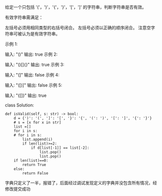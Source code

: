 给定一个只包括 '('，')'，'{'，'}'，'['，']' 的字符串，判断字符串是否有效。

有效字符串需满足：

左括号必须用相同类型的右括号闭合。
左括号必须以正确的顺序闭合。
注意空字符串可被认为是有效字符串。

示例 1:

输入: "()"
输出: true
示例 2:

输入: "()[]{}"
输出: true
示例 3:

输入: "(]"
输出: false
示例 4:

输入: "([)]"
输出: false
示例 5:

输入: "{[]}"
输出: true

class Solution:  

    def isValid(self, s: str) -> bool:  
        d = {')': '(', ']': '[', '}': '{', '(': ')', '[': ']', '{': '}'}  
        # s = [x for x in str]  
        list =[]  
        for i in s:  
        # for i in s:  
            list.append(i)  
            if len(list)>=2:  
                if d[list[-1]] == list[-2]:  
                    list.pop()  
                    list.pop()  
        if len(list)==0:  
            return True  
        else:  
            return False  
            
 字典只定义了一半，报错了，后面经过调试发现定义的字典并没包含所有情况，经修改提交成功
